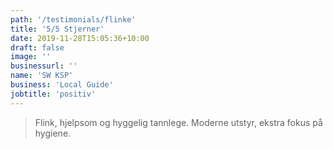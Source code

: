 ```yaml
---
path: '/testimonials/flinke'
title: '5/5 Stjerner'
date: 2019-11-28T15:05:36+10:00
draft: false
image: ''
businessurl: ''
name: 'SW KSP'
business: 'Local Guide'
jobtitle: 'positiv'
---
```


> Flink, hjelpsom og hyggelig tannlege. Moderne utstyr, ekstra fokus på hygiene.
